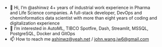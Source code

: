 - 👋 Hi, I’m @ashinwz
4+ years of industrial work experience in Pharma and Life Science companies. A full-stack developer, DevOps and cheminformatics data
scientist with more than eight years of coding and digitalization experience
- 👀 I’m interested in AutoML, TIBCO Spotfire, Dash, Streamlit, MSSQL, PostgreSQL, Docker and GitOps
- 📫 How to reach me ashinwz@yeah.net / john.wang.jw6@gmail.com 



<!---
ashinwz/ashinwz is a ✨ special ✨ repository because its `README.md` (this file) appears on your GitHub profile.
You can click the Preview link to take a look at your changes.
--->
